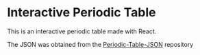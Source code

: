 # Interactive Periodic Table
This is an interactive periodic table made with React.

The JSON was obtained from the [Periodic-Table-JSON](https://github.com/Bowserinator/Periodic-Table-JSON) repository

#

